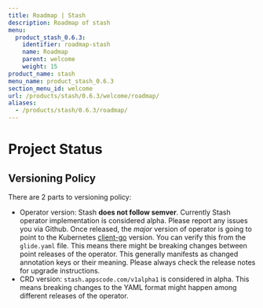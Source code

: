 ```yaml
---
title: Roadmap | Stash
description: Roadmap of stash
menu:
  product_stash_0.6.3:
    identifier: roadmap-stash
    name: Roadmap
    parent: welcome
    weight: 15
product_name: stash
menu_name: product_stash_0.6.3
section_menu_id: welcome
url: /products/stash/0.6.3/welcome/roadmap/
aliases:
  - /products/stash/0.6.3/roadmap/
---
```


# Project Status

## Versioning Policy
There are 2 parts to versioning policy:

 - Operator version: Stash __does not follow semver__. Currently Stash operator implementation is considered alpha. Please report any issues you via Github. Once released, the _major_ version of operator is going to point to the Kubernetes [client-go](https://github.com/kubernetes/client-go#branches-and-tags) version. You can verify this from the `glide.yaml` file. This means there might be breaking changes between point releases of the operator. This generally manifests as changed annotation keys or their meaning.
Please always check the release notes for upgrade instructions.
 - CRD version: `stash.appscode.com/v1alpha1` is considered in alpha. This means breaking changes to the YAML format
might happen among different releases of the operator.

